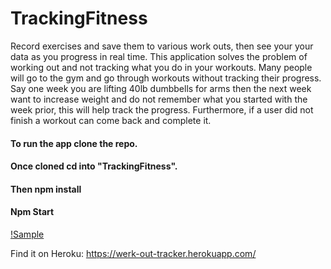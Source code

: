 # TrackingFitness
Record exercises and save them to various work outs, then see your your data as you progress in real time. 
This application solves the problem of working out and not tracking what you do in your workouts. Many people
will go to the gym and go through workouts without tracking their progress. Say one week you are lifting 40lb
dumbbells for arms then the next week want to increase weight and do not remember what you started with the
week prior, this will help track the progress. Furthermore, if a user did not finish a workout can come back
and complete it. 

<h4>To run the app clone the repo.</h4>
<h4>Once cloned cd into "TrackingFitness".</h4>
<h4>Then npm install</h4>
<h4>Npm Start</h4>

[!Sample](https://github.com/philipipara/Store-App/blob/master/client/src/user/sample.png)




Find it on Heroku: https://werk-out-tracker.herokuapp.com/ 

